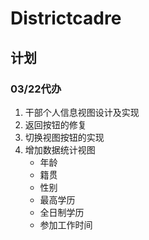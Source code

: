 # Districtcadre

## 计划

### 03/22代办
1. 干部个人信息视图设计及实现
2. 返回按钮的修复
3. 切换视图按钮的实现
4. 增加数据统计视图
    - 年龄
    - 籍贯
    - 性别
    - 最高学历
    - 全日制学历
    - 参加工作时间